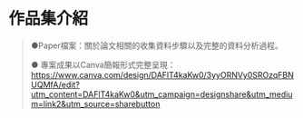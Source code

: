 # 作品集介紹
>●Paper檔案：關於論文相關的收集資料步驟以及完整的資料分析過程。
>
>● 專案成果以Canva簡報形式完整呈現：
>https://www.canva.com/design/DAFlT4kaKw0/3yyORNVy0SROzqFBNUQMfA/edit?utm_content=DAFlT4kaKw0&utm_campaign=designshare&utm_medium=link2&utm_source=sharebutton
